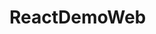 <!DOCTYPE html>
<html>
    <head>
      <title>ReactDemoWeb</title>
      <meta charset="UTF-8">
      <link rel="stylesheet" href="style.css" type="text/css">
    </head>
    <body>
      <h1> ReactDemoWeb</h1>
    </body>
</html>
